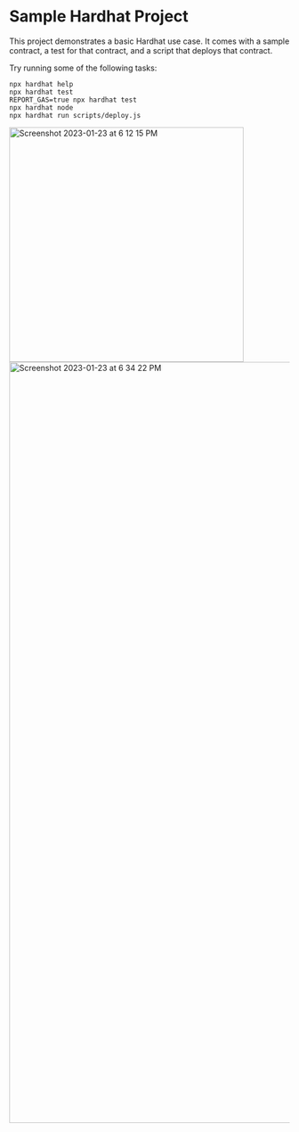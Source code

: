 # Sample Hardhat Project

This project demonstrates a basic Hardhat use case. It comes with a sample contract, a test for that contract, and a script that deploys that contract.

Try running some of the following tasks:

```shell
npx hardhat help
npx hardhat test
REPORT_GAS=true npx hardhat test
npx hardhat node
npx hardhat run scripts/deploy.js
```
<img width="421" alt="Screenshot 2023-01-23 at 6 12 15 PM" src="https://user-images.githubusercontent.com/91722732/234122225-6ffbd16b-eec5-47f7-a8c3-f5bb39b38bea.png"><img width="1365" alt="Screenshot 2023-01-23 at 6 34 22 PM" src="https://user-images.githubusercontent.com/91722732/234122430-a8552185-a4f3-404e-9dd8-0a60a01831d3.png">

